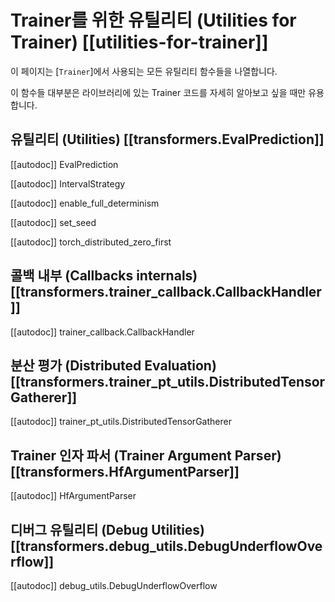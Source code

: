 <!--Copyright 2020 The HuggingFace Team. All rights reserved.

Licensed under the Apache License, Version 2.0 (the "License"); you may not use this file except in compliance with
the License. You may obtain a copy of the License at

http://www.apache.org/licenses/LICENSE-2.0

Unless required by applicable law or agreed to in writing, software distributed under the License is distributed on
an "AS IS" BASIS, WITHOUT WARRANTIES OR CONDITIONS OF ANY KIND, either express or implied. See the License for the
specific language governing permissions and limitations under the License.

⚠️ Note that this file is in Markdown but contain specific syntax for our doc-builder (similar to MDX) that may not be
rendered properly in your Markdown viewer.

-->

# Trainer를 위한 유틸리티 (Utilities for Trainer) [[utilities-for-trainer]]

이 페이지는 [`Trainer`]에서 사용되는 모든 유틸리티 함수들을 나열합니다.

이 함수들 대부분은 라이브러리에 있는 Trainer 코드를 자세히 알아보고 싶을 때만 유용합니다.

## 유틸리티 (Utilities) [[transformers.EvalPrediction]]

[[autodoc]] EvalPrediction

[[autodoc]] IntervalStrategy

[[autodoc]] enable_full_determinism

[[autodoc]] set_seed

[[autodoc]] torch_distributed_zero_first

## 콜백 내부 (Callbacks internals) [[transformers.trainer_callback.CallbackHandler]]

[[autodoc]] trainer_callback.CallbackHandler

## 분산 평가 (Distributed Evaluation) [[transformers.trainer_pt_utils.DistributedTensorGatherer]]

[[autodoc]] trainer_pt_utils.DistributedTensorGatherer

## Trainer 인자 파서 (Trainer Argument Parser) [[transformers.HfArgumentParser]]

[[autodoc]] HfArgumentParser

## 디버그 유틸리티 (Debug Utilities) [[transformers.debug_utils.DebugUnderflowOverflow]]

[[autodoc]] debug_utils.DebugUnderflowOverflow